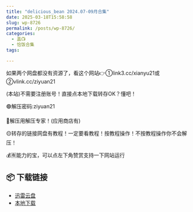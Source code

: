 ```yaml
---
title: "delicious_bean 2024.07-09月合集"
date: 2025-03-18T15:58:58
slug: wp-8726
permalink: /posts/wp-8726/
categories:
  - 盖📺
  - 恰饭合集
tags:

---
```


如果两个网盘都没有资源了，看这个网站👉①link3.cc/xianyu21或②vlink.cc/ziyuan21

(本站)不需要注册账号！直接点本地下载转存OK？懂吧！

🟢解压密码:ziyuan21

🔵解压用解压专家！(应用商店有)

🟡转存的链接网盘有教程！一定要看教程！按教程操作！不按教程操作你不会解压！

💰🈶能力的宝，可以点左下角赞赏支持一下网站运行

## 📦 下载链接
- [迅雷云盘](https://blziyuan21.com/pay-download/8726?key=2b28a6b5fa&down_id=0)
- [本地下载](https://blziyuan21.com/pay-download/8726?key=2b28a6b5fa&down_id=1)

